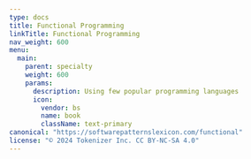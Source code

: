 ```yaml
---
type: docs
title: Functional Programming
linkTitle: Functional Programming
nav_weight: 600
menu:
  main:
    parent: specialty
    weight: 600
    params:
      description: Using few popular programming languages
      icon:
        vendor: bs
        name: book
        className: text-primary
canonical: "https://softwarepatternslexicon.com/functional"
license: "© 2024 Tokenizer Inc. CC BY-NC-SA 4.0"
---
```

